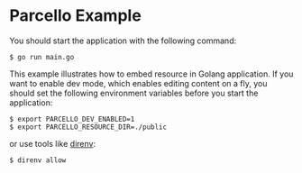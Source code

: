 # Parcello Example

You should start the application with the following command:

```console
$ go run main.go
```

This example illustrates how to embed resource in Golang application. If you
want to enable dev mode, which enables editing content on a fly, you should set
the following environment variables before you start the application:

```console
$ export PARCELLO_DEV_ENABLED=1
$ export PARCELLO_RESOURCE_DIR=./public
```

or use tools like [direnv](https://direnv.net):

```console
$ direnv allow
```


